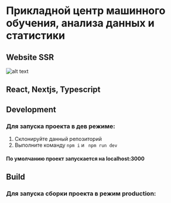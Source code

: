# Прикладной центр машинного обучения, анализа данных и статистики
## Website SSR
![alt text](https://eusp.org/sites/default/files/inline-images/MAST_site_ru.jpeg)
## React, Nextjs, Typescript 

## Development
### Для запуска проекта в дев режиме:
1. Склонируйте данный репозиторий
2. Выполните команду  ` npm i ` и ` npm run dev`
#### По умолчанию проект запускается на  localhost:3000

## Build
### Для запуска сборки проекта в режим production: